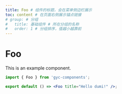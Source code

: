 ```yaml
---
title: Foo # 组件的标题，会在菜单侧边栏展示
toc: content # 在页面右侧展示锚点链接
# group: # 分组
#   title: 基础组件 # 所在分组的名称
#   order: 1 # 分组排序，值越小越靠前
---
```


# Foo

This is an example component.

```jsx
import { Foo } from 'gyc-components';

export default () => <Foo title="Hello dumi!" />;
```
